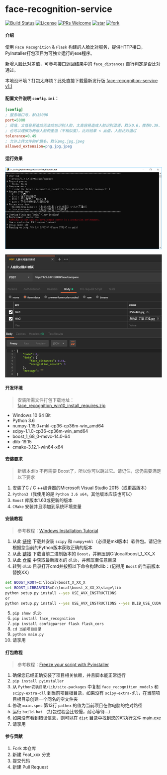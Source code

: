 # face-recognition-service

[![Build Status](https://img.shields.io/appveyor/ci/gruntjs/grunt.svg)](https://gitee.com/westinyang/face-recognition-service)
[![License](https://img.shields.io/hexpm/l/plug.svg)](https://gitee.com/westinyang/face-recognition-service/blob/master/LICENSE)
[![PRs Welcome](https://img.shields.io/badge/PRs-welcome-brightgreen.svg)](https://gitee.com/westinyang/face-recognition-service/pulls)
[![star](https://gitee.com/westinyang/face-recognition-service/badge/star.svg?theme=dark)](https://gitee.com/westinyang/face-recognition-service/stargazers)
[![fork](https://gitee.com/westinyang/face-recognition-service/badge/fork.svg?theme=dark)](https://gitee.com/westinyang/face-recognition-service/members)
<!-- [![](https://img.shields.io/redmine/plugin/stars/redmine_xlsx_format_issue_exporter.svg)](https://gitee.com/westinyang/face-recognition-service) -->

#### 介绍

使用 `Face Recognition` & `Flask` 构建的人脸比对服务，提供HTTP接口，Pyinstaller打包项目为可独立运行的exe程序。

新增人脸比对差值，可参考接口返回结果中的 `face_distances` 自行判定是否比对通过。

本地没环境？打包太麻烦？此处直接下载最新发行版 [face-recognition-service v1.1](https://gitee.com/westinyang/face-recognition-service/releases/v1.1)

#### 配置文件说明 `config.ini`：

``` ini
[config]
; 服务端口号，默认5000
port=5000
; 阈值，太低容易造成无法成功识别人脸，太高容易造成人脸识别混淆，默认0.6，推荐0.39、0.49
; 也可以理解为两张人脸的差值（不相似度），比对结果 < 此值，人脸比对通过
tolerance=0.49
; 允许上传文件的扩展名，默认png,jpg,jpeg
allowed_extension=png,jpg,jpeg
```

#### 运行效果

![截图](./screenshot/01.png)

![截图](./screenshot/02.png)

#### 开发环境

> 安装所需文件打包下载地址：[face_recognition_win10_install_requires.zip](https://pan.baidu.com/s/1vneStX-WuObn4VHqUlbvDg)

- Windows 10 64 Bit
- Python 3.6
- numpy-1.15.0+mkl-cp36-cp36m-win_amd64
- scipy-1.1.0-cp36-cp36m-win_amd64
- boost_1_68_0-msvc-14.0-64
- dlib-19.15
- cmake-3.12.1-win64-x64

#### 安装要求

> 新版本dlib 不再需要 Boost了，所以你可以跳过它。请记住，您仍需要满足以下要求
1. 安装了C / C ++编译器的Microsoft Visual Studio 2015（或更高版本）
2. `Python3`（我使用的是 `Python 3.6 x64`，其他版本应该也可以）
3. `Boost` 库版本1.63或更新的版本
4. `CMake` 安装并且添加到系统环境变量

#### 安装教程

> 参考教程：[Windows Installation Tutorial](https://github.com/ageitgey/face_recognition/issues/175)

1. 从此 [链接](http://www.lfd.uci.edu/~gohlke/pythonlibs/) 下载并安装 `scipy` 和 `numpy+mkl`（必须是mkl版本）软件包。请记住根据您当前的Python版本获取正确的版本
2. 从此 [链接](https://sourceforge.net/projects/boost/files/) 下载当前二进制版本的 `Boost`，并解压到C:\local\boost_1_XX_X
3. 从此 [仓库](https://github.com/davisking/dlib) 中获取最新版本的 `dlib`，并解压至任意目录
4. 转到 `dlib` 目录打开cmd并按照以下命令构建dlib：(记得用 `Boost` 的当前版本替换XX）
``` cmd
set BOOST_ROOT=C:\local\boost_X_XX_X
set BOOST_LIBRARYDIR=C:\local\boost_X_XX_X\stage\lib
python setup.py install --yes USE_AVX_INSTRUCTIONS
or
python setup.py install --yes USE_AVX_INSTRUCTIONS --yes DLIB_USE_CUDA
```
5. `pip show dlib`
6. `pip install face_recognition`
7. `pip install configparser flask flask_cors`
8. `cd 当前项目目录`
9. `python main.py` 
10. 请享用

#### 打包教程

> 参考教程：[Freeze your script with Pyinstaller](https://github.com/ageitgey/face_recognition/issues/357)

1. 确保您已经正确安装了项目相关依赖，并且脚本能正常运行
2. `pip install pyinstaller`
3. 从 `Python安装目录/Lib/site-packages` 中复制 `face_recognition_models` 和 `scipy-extra-dll` 到当前项目根目录，如果没有 `scipy-extra-dll`，在当前项目根目录创建一个同名的空文件夹
4. 修改 `main.spec` 第13行 `pathex` 的值为当前项目在你电脑的绝对路径
5. 运行 `build.bat` （打包过程会比较慢，耐心等待...）
6. 如果没有看到错误信息，则可以在 `dist` 目录中找到您的可执行文件 main.exe
7. 请享用

#### 参与贡献

1. Fork 本仓库
2. 新建 Feat_xxx 分支
3. 提交代码
4. 新建 Pull Request